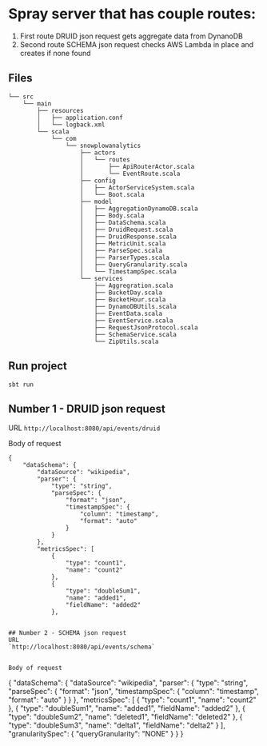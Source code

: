 # Spray server that has couple routes:

1. First route DRUID json request gets aggregate data from DynanoDB
2. Second route SCHEMA json request checks AWS Lambda in place and creates if none found

## Files 

```
└── src
    └── main
        ├── resources
        │   ├── application.conf
        │   └── logback.xml
        └── scala
            └── com
                └── snowplowanalytics
                    ├── actors
                    │   └── routes
                    │       ├── ApiRouterActor.scala
                    │       └── EventRoute.scala
                    ├── config
                    │   ├── ActorServiceSystem.scala
                    │   └── Boot.scala
                    ├── model
                    │   ├── AggregationDynamoDB.scala
                    │   ├── Body.scala
                    │   ├── DataSchema.scala
                    │   ├── DruidRequest.scala
                    │   ├── DruidResponse.scala
                    │   ├── MetricUnit.scala
                    │   ├── ParseSpec.scala
                    │   ├── ParserTypes.scala
                    │   ├── QueryGranularity.scala
                    │   └── TimestampSpec.scala
                    └── services
                        ├── Aggregration.scala
                        ├── BucketDay.scala
                        ├── BucketHour.scala
                        ├── DynamoDBUtils.scala
                        ├── EventData.scala
                        ├── EventService.scala
                        ├── RequestJsonProtocol.scala
                        ├── SchemaService.scala
                        └── ZipUtils.scala
```

## Run project
`sbt run`


## Number 1 - DRUID json request
URL
`http://localhost:8080/api/events/druid`


Body of request
```
{
    "dataSchema": {
        "dataSource": "wikipedia",
        "parser": {
            "type": "string",
            "parseSpec": {
                "format": "json",
                "timestampSpec": {
                    "column": "timestamp",
                    "format": "auto"
                }
            }
        },
        "metricsSpec": [
            {
                "type": "count1",
                "name": "count2"
            },
            {
                "type": "doubleSum1",
                "name": "added1",
                "fieldName": "added2"
            },


## Number 2 - SCHEMA json request
URL
`http://localhost:8080/api/events/schema`


Body of request
```
{
    "dataSchema": {
        "dataSource": "wikipedia",
        "parser": {
            "type": "string",
            "parseSpec": {
                "format": "json",
                "timestampSpec": {
                    "column": "timestamp",
                    "format": "auto"
                }
            }
        },
        "metricsSpec": [
            {
                "type": "count1",
                "name": "count2"
            },
            {
                "type": "doubleSum1",
                "name": "added1",
                "fieldName": "added2"
            },
            {
                "type": "doubleSum2",
                "name": "deleted1",
                "fieldName": "deleted2"
            },
            {
                "type": "doubleSum3",
                "name": "delta1",
                "fieldName": "delta2"
            }
        ],
        "granularitySpec": {
            "queryGranularity": "NONE"
        }
    }
}
```